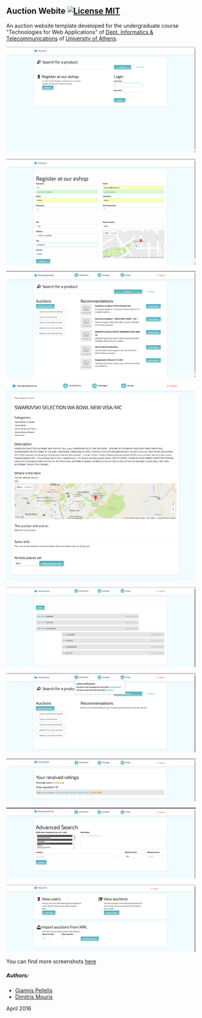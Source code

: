 ## Auction Webite [![License MIT][badge-license]](LICENSE)
An auction website template developed for the undergraduate course "Technologies for Web Applications" of [Dept. Informatics & Telecommunications](http://www.di.uoa.gr/eng) of [University of Athens](http://en.uoa.gr/).

![alt tag](screenshots/index.png)

![alt tag](screenshots/register.png)

![alt tag](screenshots/homepage.png)

![alt tag](screenshots/anAuction.png)

![alt tag](screenshots/chat.png)

![alt tag](screenshots/notifications.png)

![alt tag](screenshots/ratings.png)

![alt tag](screenshots/advancedSearch.png)

![alt tag](screenshots/adminsHomepage.png)


You can find more screenshots [here](screenshots/)


##### Authors:
+ [Giannis Pellelis](https://github.com/gpelelis)
+ [Dimitris Mouris](https://github.com/jimouris)

April 2016


[badge-license]: https://img.shields.io/badge/license-MIT-green.svg?style=flat-square
